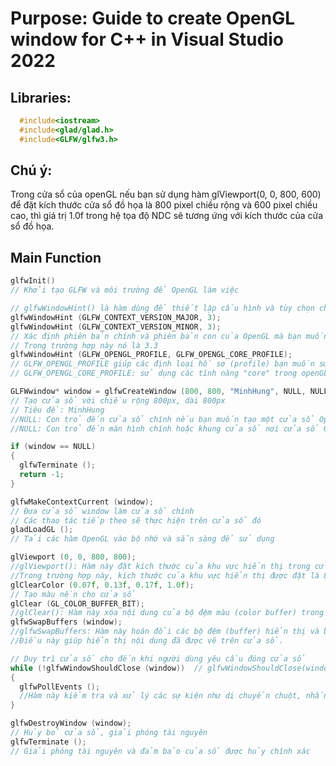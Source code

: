 # Purpose: Guide to create OpenGL window for C++ in Visual Studio 2022
## Libraries: 
  ```cpp
    #include<iostream>
    #include<glad/glad.h>
    #include<GLFW/glfw3.h>
```
## Chú ý:
Trong cửa sổ của openGL nếu bạn sử dụng hàm glViewport(0, 0, 800, 600) để đặt kích thước cửa sổ đồ họa là 800 pixel chiều rộng và 600 pixel chiều cao, thì giá trị 1.0f trong hệ tọa độ NDC sẽ tương ứng với kích thước của cửa sổ đồ họa.
## Main Function
```cpp
glfwInit()
// Khởi tạo GLFW và môi trường để OpenGL làm việc
```
```cpp
// glfwWindowHint() là hàm dùng để thiết lập cấu hình và tùy chọn cho cửa sổ trước khi tạo ra nó
glfwWindowHint (GLFW_CONTEXT_VERSION_MAJOR, 3);
glfwWindowHint (GLFW_CONTEXT_VERSION_MINOR, 3);
// Xác định phiên bản chính và phiên bản con của OpenGL mà bạn muốn sử dụng
// Trong trường hợp này nó là 3.3
glfwWindowHint (GLFW_OPENGL_PROFILE, GLFW_OPENGL_CORE_PROFILE);
// GLFW_OPENGL_PROFILE giúp các định loại hồ sơ (profile) bạn muốn sử dụng. Trong trường hợp này nó là
// GLFW_OPENGL_CORE_PROFILE: sử dụng các tính năng "core" trong openGL và loại bỏ các tính năng cũ
```
```cpp
GLFWwindow* window = glfwCreateWindow (800, 800, "MinhHung", NULL, NULL);
// Tạo cửa sổ với chiều rộng 800px, dài 800px
// Tiêu đề: MinhHung
//NULL: Con trỏ đến cửa sổ chính nếu bạn muốn tạo một cửa sổ OpenGL chia sẻ với một cửa sổ khác. Trong trường hợp này, không có cửa sổ chia sẻ, vì vậy được thiết lập là NULL.
//NULL: Con trỏ đến màn hình chính hoặc khung cửa sổ nơi cửa sổ GLFW sẽ được đặt. Trong trường hợp này, không có màn hình hoặc khung cửa sổ chính, vì vậy được thiết lập là NULL.
```
```cpp
if (window == NULL)
{
  glfwTerminate ();
  return -1;
}
```
```cpp
glfwMakeContextCurrent (window);
// Đưa cửa sổ window làm cửa sổ chính
// Các thao tác tiếp theo sẽ thực hiện trên cửa sổ đó
gladLoadGL ();
// Tải các hàm OpenGL vào bộ nhớ và sẵn sàng để sử dụng
```
```cpp
glViewport (0, 0, 800, 800);
//glViewport(): Hàm này đặt kích thước của khu vực hiển thị trong cửa sổ OpenGL.
//Trong trường hợp này, kích thước của khu vực hiển thị được đặt là 800x800 pixel, bắt đầu từ tọa độ (0, 0).
glClearColor (0.07f, 0.13f, 0.17f, 1.0f);
// Tạo màu nền cho cửa sổ
glClear (GL_COLOR_BUFFER_BIT);
//glClear(): Hàm này xóa nội dung của bộ đệm màu (color buffer) trong cửa sổ OpenGL bằng màu xóa nền đã đặt trước đó.
glfwSwapBuffers (window);
//glfwSwapBuffers: Hàm này hoán đổi các bộ đệm (buffer) hiển thị và bộ đệm vẽ (draw buffer) của cửa sổ GLFW.
//Điều này giúp hiển thị nội dung đã được vẽ trên cửa sổ.
```
```cpp
// Duy trì cửa sổ cho đến khi người dùng yêu cầu đóng cửa sổ
while (!glfwWindowShouldClose (window))  // glfwWindowShouldClose(window) trả về true nếu yêu cầu đóng cửa sổ
{
  glfwPollEvents ();
  //Hàm này kiểm tra và xử lý các sự kiện như di chuyển chuột, nhấn phím, thay đổi kích thước cửa sổ, và các sự kiện khác.
}
```
```cpp
glfwDestroyWindow (window);
// Hủy bỏ cửa sổ, giải phóng tài nguyên
glfwTerminate ();
// Giải phóng tài nguyên và đảm bảo của sổ được hủy chính xác
```


























